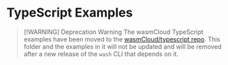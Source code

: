 # TypeScript Examples

> [!WARNING] Deprecation Warning
> The wasmCloud TypeScript examples have been moved to the [wasmCloud/typescript repo](https://github.com/wasmCloud/typescript/tree/main/examples). This folder and the examples in it will not be updated and will be removed after a new release of the `wash` CLI that depends on it.
